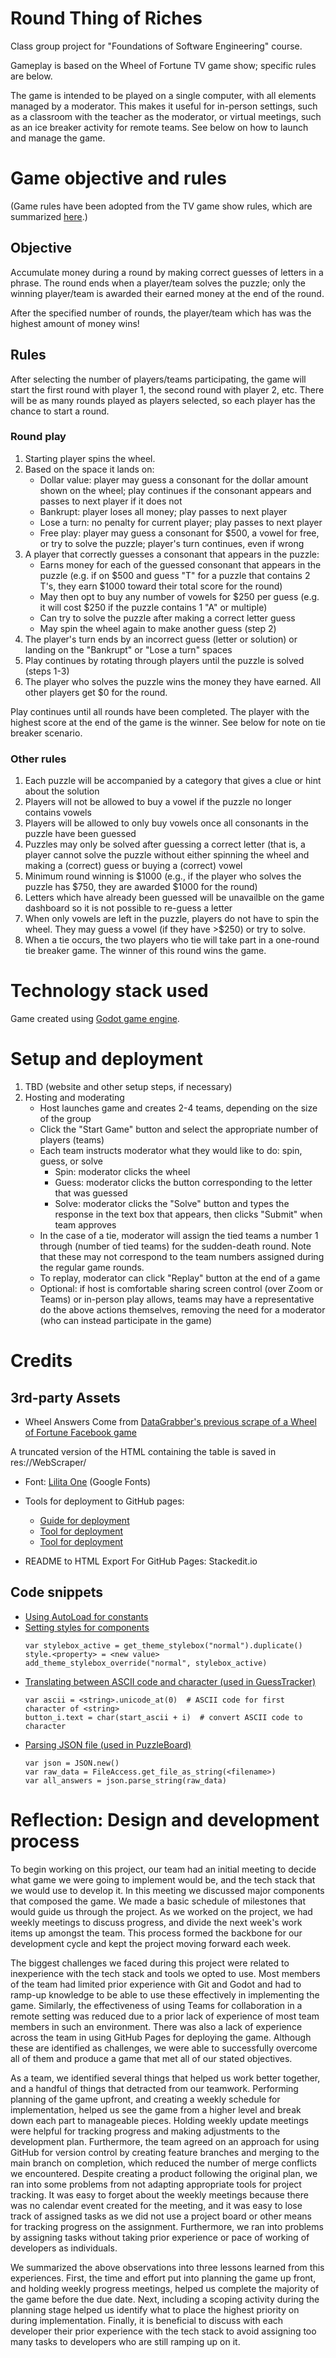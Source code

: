 # Round Thing of Riches

Class group project for "Foundations of Software Engineering" course.

Gameplay is based on the Wheel of Fortune TV game show; specific rules are below.

The game is intended to be played on a single computer, with all elements managed by a moderator.  This makes it useful for in-person settings, such as a classroom with the teacher as the moderator, or virtual meetings, such as an ice breaker activity for remote teams.  See below on how to launch and manage the game.

# Game objective and rules

(Game rules have been adopted from the TV game show rules, which are summarized [here](https://roulettedoc.com/wof-rules).)

## Objective

Accumulate money during a round by making correct guesses of letters in a phrase.  The round ends when a player/team solves the puzzle; only the winning player/team is awarded their earned money at the end of the round.

After the specified number of rounds, the player/team which has was the highest amount of money wins!

## Rules

After selecting the number of players/teams participating, the game will start the first round with player 1, the second round with player 2, etc.  There will be as many rounds played as players selected, so each player has the chance to start a round.

### Round play

1. Starting player spins the wheel.
2. Based on the space it lands on:
	* Dollar value: player may guess a consonant for the dollar amount shown on the wheel; play continues if the consonant appears and passes to next player if it does not
	* Bankrupt: player loses all money; play passes to next player
	* Lose a turn: no penalty for current player; play passes to next player
	* Free play: player may guess a consonant for $500, a vowel for free, or try to solve the puzzle; player's turn continues, even if wrong
3. A player that correctly guesses a consonant that appears in the puzzle:
	* Earns money for each of the guessed consonant that appears in the puzzle (e.g. if on $500 and guess "T" for a puzzle that contains 2 T's, they earn $1000 toward their total score for the round)
	* May then opt to buy any number of vowels for $250 per guess (e.g. it will cost $250 if the puzzle contains 1 "A" or multiple)
	* Can try to solve the puzzle after making a correct letter guess
	* May spin the wheel again to make another guess (step 2)
4. The player's turn ends by an incorrect guess (letter or solution) or landing on the "Bankrupt" or "Lose a turn" spaces
5. Play continues by rotating through players until the puzzle is solved (steps 1-3)
6. The player who solves the puzzle wins the money they have earned.  All other players get $0 for the round.

Play continues until all rounds have been completed.  The player with the highest score at the end of the game is the winner.  See below for note on tie breaker scenario.

### Other rules

1. Each puzzle will be accompanied by a category that gives a clue or hint about the solution
2. Players will not be allowed to buy a vowel if the puzzle no longer contains vowels
3. Players will be allowed to only buy vowels once all consonants in the puzzle have been guessed
4. Puzzles may only be solved after guessing a correct letter (that is, a player cannot solve the puzzle without either spinning the wheel and making a (correct) guess or buying a (correct) vowel
5. Minimum round winning is $1000 (e.g., if the player who solves the puzzle has $750, they are awarded $1000 for the round)
6. Letters which have already been guessed will be unavailble on the game dashboard so it is not possible to re-guess a letter
7. When only vowels are left in the puzzle, players do not have to spin the wheel.  They may guess a vowel (if they have >$250) or try to solve.
8. When a tie occurs, the two players who tie will take part in a one-round tie breaker game.  The winner of this round wins the game.

# Technology stack used

Game created using [Godot game engine](https://godotengine.org/).

# Setup and deployment

1. TBD (website and other setup steps, if necessary)
2. Hosting and moderating
   * Host launches game and creates 2-4 teams, depending on the size of the group
   * Click the "Start Game" button and select the appropriate number of players (teams)
   * Each team instructs moderator what they would like to do: spin, guess, or solve
     * Spin: moderator clicks the wheel
     * Guess: moderator clicks the button corresponding to the letter that was guessed
     * Solve: moderator clicks the "Solve" button and types the response in the text box that appears, then clicks "Submit" when team approves
   * In the case of a tie, moderator will assign the tied teams a number 1 through (number of tied teams) for the sudden-death round.  Note that these may not correspond to the team numbers assigned during the regular game rounds.
   * To replay, moderator can click "Replay" button at the end of a game
   * Optional: if host is comfortable sharing screen control (over Zoom or Teams) or in-person play allows, teams may have a representative do the above actions themselves, removing the need for a moderator (who can instead participate in the game)

# Credits

## 3rd-party Assets

* Wheel Answers Come from [DataGrabber's previous scrape of a Wheel of Fortune Facebook game](
https://www.datagrabber.org/wheel-of-fortune-facebook-game/wheel-of-fortune-cheat-answer/)

A truncated version of the HTML containing the table is saved in res://WebScraper/

* Font: [Lilita One](https://fonts.google.com/specimen/Lilita+One?classification=Display&stroke=Sans+Serif&sort=popularity&preview.text=ABCDEFGHIJK&preview.text_type=custom) (Google Fonts)

* Tools for deployment to GitHub pages:
  - [Guide for deployment](https://www.reddit.com/r/godot/comments/10buva4/github_action_to_deploy_a_godot_4_game/?rdt=39430)
  - [Tool for deployment](https://gist.github.com/Dams4K/0485cbc874a04030eac8cf0e40c730ac)
  - [Tool for deployment](https://github.com/gzuidhof/coi-serviceworker)
* README to HTML Export For GitHub Pages: Stackedit.io

## Code snippets

* [Using AutoLoad for constants](https://docs.godotengine.org/en/3.0/getting_started/step_by_step/singletons_autoload.html)
* [Setting styles for components](https://www.reddit.com/r/godot/comments/12zh2qq/godot_40_why_wont_my_ui_panel_stylebox_overwrite/)
  ```
  var stylebox_active = get_theme_stylebox("normal").duplicate()
  style.<property> = <new value>
  add_theme_stylebox_override("normal", stylebox_active)
  ```
* [Translating between ASCII code and character (used in GuessTracker)](https://ask.godotengine.org/106152/convert-an-character-to-ascii-value)
  ```
  var ascii = <string>.unicode_at(0)  # ASCII code for first character of <string>
  button_i.text = char(start_ascii + i)  # convert ASCII code to character
  ```
* [Parsing JSON file (used in PuzzleBoard)](https://docs.godotengine.org/en/stable/classes/class_json.html)
  ```
  var json = JSON.new()
  var raw_data = FileAccess.get_file_as_string(<filename>)
  var all_answers = json.parse_string(raw_data)
  ```

# Reflection: Design and development process

To begin working on this project, our team had an initial meeting to decide what game we were going to implement would be, and the tech stack that we would use to develop it. In this meeting we discussed major components that composed the game. We made a basic schedule of milestones that would guide us through the project. As we worked on the project, we had weekly meetings to discuss progress, and divide the next week's work items up amongst the team. This process formed the backbone for our development cycle and kept the project moving forward each week.

The biggest challenges we faced during this project were related to inexperience with the tech stack and tools we opted to use.  Most members of the team had limited prior experience with Git and Godot and had to ramp-up knowledge to be able to use these effectively in implementing the game.  Similarly, the effectiveness of using Teams for collaboration in a remote setting was reduced due to a prior lack of experience of most team members in such an environment.  There was also a lack of experience across the team in using GitHub Pages for deploying the game.  Although these are identified as challenges, we were able to successfully overcome all of them and produce a game that met all of our stated objectives.

As a team, we identified several things that helped us work better together, and a handful of things that detracted from our teamwork.  Performing planning of the game upfront, and creating a weekly schedule for implementation, helped us see the game from a higher level and break down each part to manageable pieces.  Holding weekly update meetings were helpful for tracking progress and making adjustments to the development plan.  Furthermore, the team agreed on an approach for using GitHub for version control by creating feature branches and merging to the main branch on completion, which reduced the number of merge conflicts we encountered.  Despite creating a product following the original plan, we ran into some problems from not adapting appropriate tools for project tracking.  It was easy to forget about the weekly meetings because there was no calendar event created for the meeting, and it was easy to lose track of assigned tasks as we did not use a project board or other means for tracking progress on the assignment.  Furthermore, we ran into problems by assigning tasks without taking prior experience or pace of working of developers as individuals.

We summarized the above observations into three lessons learned from this experiences.  First, the time and effort put into planning the game up front, and holding weekly progress meetings, helped us complete the majority of the game before the due date.  Next, including a scoping activity during the planning stage helped us identify what to place the highest priority on during implementation.  Finally, it is beneficial to discuss with each developer their prior experience with the tech stack to avoid assigning too many tasks to developers who are still ramping up on it.
<!--stackedit_data:
eyJoaXN0b3J5IjpbLTU2NzkwMzI1NywtNzU2NDk3NjE5XX0=
-->